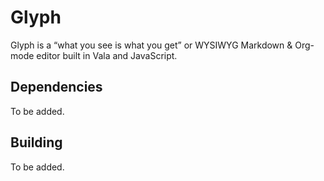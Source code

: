 # Glyph
Glyph is a “what you see is what you get” or WYSIWYG Markdown & Org-mode editor built in Vala and JavaScript.

## Dependencies
To be added.

## Building
To be added.


